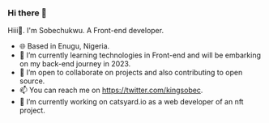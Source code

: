 ### Hi there 👋

<!--
**Kingsobec/Kingsobec** is a ✨ _special_ ✨ repository because its `README.md` (this file) appears on your GitHub profile.

Here are some ideas to get you started:

- 
- 🌱 I’m currently learning ...
- 👯 I’m looking to collaborate on ...
- 🤔 I’m looking for help with ...
- 💬 Ask me about ...
- 📫 How to reach me: ...
- 😄 Pronouns: ...
- ⚡ Fun fact: ...
-->
Hiii👋. I'm Sobechukwu.
A Front-end developer.

- 🌐 Based in Enugu, Nigeria.
- 🌱 I’m currently learning technologies in Front-end and will be embarking on my back-end journey in 2023.
- 👯 I’m open to collaborate on projects and also contributing to open source.
- 📫 You can reach me on https://twitter.com/kingsobec.
- 🔭 I’m currently working on catsyard.io as a web developer of an nft project.

